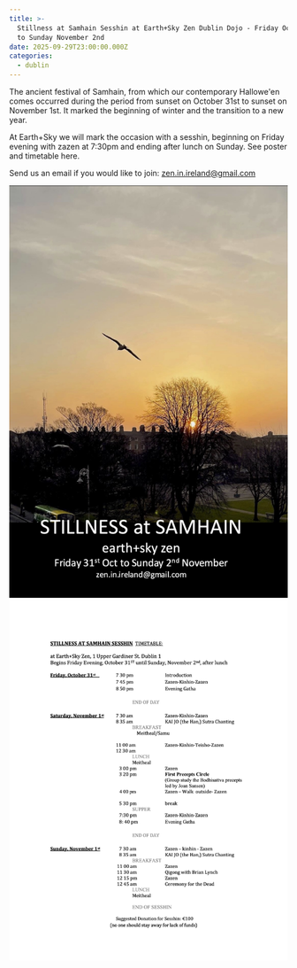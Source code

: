 ```yaml
---
title: >-
  Stillness at Samhain Sesshin at Earth+Sky Zen Dublin Dojo - Friday Oct. 31st
  to Sunday November 2nd
date: 2025-09-29T23:00:00.000Z
categories:
  - dublin
---
```


The ancient festival of Samhain, from which our contemporary Hallowe'en comes occurred during the period from sunset on October 31st to sunset on November 1st. It marked the beginning of winter and the transition to a new year. 

At Earth+Sky we will mark the occasion with a sesshin, beginning on Friday evening with zazen at 7:30pm and ending after lunch on Sunday. See poster and timetable here.

Send us an email if you would like to join: [zen.in.ireland@gmail.com](mailto:zen.in.ireland@gmail.com)

![](</img/SAMHAIN 2025.jpg>)![](</img/Hallowe'en Sesshin 2025 Timetable_1.jpg>)
